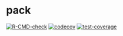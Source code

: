 # pack
 <!-- badges: start -->
 [![R-CMD-check](https://github.com/lingxuko/pack/workflows/R-CMD-check/badge.svg)](https://github.com/lingxuko/pack/actions)
 [![codecov](https://codecov.io/gh/lingxuko/pack/branch/master/graph/badge.svg?token=4c00ee40-ac8f-4a78-b5c9-a86d55e37589)](https://codecov.io/gh/lingxuko/pack)
 [![test-coverage](https://github.com/lingxuko/pack/actions/workflows/test-coverage.yaml/badge.svg)](https://github.com/lingxuko/pack/actions/workflows/test-coverage.yaml)
 <!-- badges: end -->
 
 
